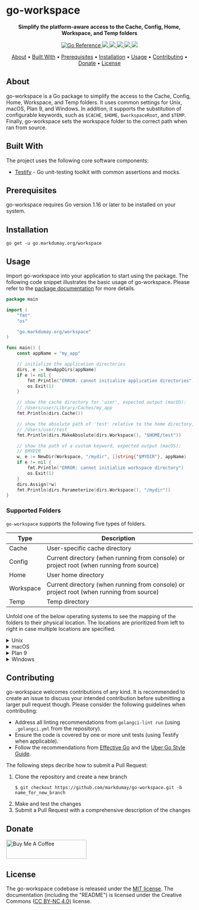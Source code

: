 # go-workspace

<!-- Tagline -->
<p align="center">
    <b>Simplify the platform-aware access to the Cache, Config, Home, Workspace, and Temp folders</b>
    <br />
</p>


<!-- Badges -->
<p align="center">
    <a href="https://pkg.go.dev/go.markdumay.org/workspace" alt="Go Package">
        <img src="https://pkg.go.dev/badge/go.markdumay.org/workspace.svg" alt="Go Reference" />
    </a>
    <a href="https://www.codefactor.io/repository/github/markdumay/go-workspace" alt="CodeFactor">
        <img src="https://img.shields.io/codefactor/grade/github/markdumay/go-workspace" />
    </a>
    <a href="https://github.com/markdumay/go-workspace/commits/main" alt="Last commit">
        <img src="https://img.shields.io/github/last-commit/markdumay/go-workspace.svg" />
    </a>
    <a href="https://github.com/markdumay/go-workspace/issues" alt="Issues">
        <img src="https://img.shields.io/github/issues/markdumay/go-workspace.svg" />
    </a>
    <a href="https://github.com/markdumay/go-workspace/pulls" alt="Pulls">
        <img src="https://img.shields.io/github/issues-pr-raw/markdumay/go-workspace.svg" />
    </a>
    <a href="https://github.com/markdumay/go-workspace/blob/main/LICENSE" alt="License">
        <img src="https://img.shields.io/github/license/markdumay/go-workspace" />
    </a>
</p>


<!-- Table of Contents -->
<p align="center">
  <a href="#about">About</a> •
  <a href="#built-with">Built With</a> •
  <a href="#prerequisites">Prerequisites</a> •
  <a href="#installation">Installation</a> •
  <a href="#usage">Usage</a> •
  <a href="#contributing">Contributing</a> •
  <a href="#donate">Donate</a> •
  <a href="#license">License</a>
</p>


## About
go-workspace is a Go package to simplify the access to the Cache, Config, Home, Workspace, and Temp folders. It uses common settings for Unix, macOS, Plan 9, and Windows. In addition, it supports the substitution of configurable keywords, such as `$CACHE`, `$HOME`, `$workspaceRoot`, and `$TEMP`. Finally, go-workspace sets the workspace folder to the correct path when ran from source.


## Built With
The project uses the following core software components:
* [Testify][testify_url] - Go unit-testing toolkit with common assertions and mocks.

## Prerequisites
go-workspace requires Go version 1.16 or later to be installed on your system.

## Installation
```console
go get -u go.markdumay.org/workspace
```

## Usage
Import go-workspace into your application to start using the package. The following code snippet illustrates the basic usage of go-workspace. Please refer to the [package documentation][package] for more details.

<!-- TODO: add example -->
```go
package main

import (
	"fmt"
	"os"

    "go.markdumay.org/workspace"
)

func main() {
	const appName = "my_app"

	// initialize the application directories
	dirs, e := NewAppDirs(appName)
	if e != nil {
		fmt.Println("ERROR: cannot initialize application directories")
		os.Exit(1)
	}

	// show the cache directory for 'user', expected output (macOS):
	// /Users/user/Library/Caches/my_app
	fmt.Println(dirs.Cache())

	// show the absolute path of 'test' relative to the home directory, expected output (macOS):
	// /Users/user/test
	fmt.Println(dirs.MakeAbsolute(dirs.Workspace(), "$HOME/test"))

	// show the path of a custom keyword, expected output (macOS):
	// $MYDIR
	w, e := NewDir(Workspace, "/mydir", []string{"$MYDIR"}, appName)
	if e != nil {
		fmt.Println("ERROR: cannot initialize workspace directory")
		os.Exit(1)
	}
	dirs.Assign(*w)
	fmt.Println(dirs.Parameterize(dirs.Workspace(), "/mydir"))
}
```

### Supported Folders
`go-workspace` supports the following five types of folders.

| Type      | Description |
|-----------|-------------|
| Cache     | User-specific cache directory |
| Config    | Current directory (when running from console) or project root (when running from source) |
| Home      | User home directory |
| Workspace | Current directory (when running from console) or project root (when running from source) |
| Temp      | Temp directory |

Unfold one of the below operating systems to see the mapping of the folders to their physical location. The locations are prioritized from left to right in case multiple locations are specified.

<details>
<summary>Unix</summary>

| Type      | Default location                                        |
|-----------|---------------------------------------------------------|
| Cache     | `$XDG_CACHE_HOME/$APP_NAME` or `$HOME/.cache/$APP_NAME` |
| Config    | `$PWD`                                                  |
| Home      | `$HOME/.$APP_NAME`                                      |
| Workspace | `$PWD`                                                  |
| Temp      | `$TMPDIR` or `/tmp`                                     |
</details>

<details>
<summary>macOS</summary>

| Type      | Default location                                        |
|-----------|---------------------------------------------------------|
| Cache     | `$HOME/Library/Caches/$APP_NAME` |
| Config    | `$PWD`                                                  |
| Home      | `$HOME/.$APP_NAME`                                      |
| Workspace | `$PWD`                                                  |
| Temp      | `$TMPDIR` or `/tmp`                                     |
</details>

<details>
<summary>Plan 9</summary>

| Type      | Default location                                        |
|-----------|---------------------------------------------------------|
| Cache     | `$home/lib/cache/$APP_NAME`                             |
| Config    | `$pwd`                                                  |
| Home      | `$home/.$APP_NAME`                                      |
| Workspace | `$pwd`                                                  |
| Temp      | `/tmp`                                                  |
</details>

<details>
<summary>Windows</summary>

| Type      | Default location                                                                                  |
|-----------|---------------------------------------------------------------------------------------------------|
| Cache     | `%LocalAppData%\$APP_NAME`                                                                        |
| Config    | `%cd%`                                                                                            |
| Home      | `%HOME%\$APP_NAME`, `%HOMEDRIVE%\$APP_NAME`, `%HOMEPATH%\$APP_NAME`, or `%USERPROFILE%\$APP_NAME` |
| Workspace | `%cd%`                                                                                            |
| Temp      | `%TMP%`, `%TEMP%`, `%USERPROFILE%`, or the Windows directory                                      |
</details>

## Contributing
go-workspace welcomes contributions of any kind. It is recommended to create an issue to discuss your intended contribution before submitting a larger pull request though. Please consider the following guidelines when contributing:
- Address all linting recommendations from `golangci-lint run` (using `.golangci.yml` from the repository).
- Ensure the code is covered by one or more unit tests (using Testify when applicable).
- Follow the recommendations from [Effective Go][effective_go] and the [Uber Go Style Guide][uber_go_guide].

The following steps decribe how to submit a Pull Request:
1. Clone the repository and create a new branch 
    ```console
    $ git checkout https://github.com/markdumay/go-workspace.git -b name_for_new_branch
    ```
2. Make and test the changes
3. Submit a Pull Request with a comprehensive description of the changes

## Donate
<a href="https://www.buymeacoffee.com/markdumay" target="_blank"><img src="https://cdn.buymeacoffee.com/buttons/lato-orange.png" alt="Buy Me A Coffee" style="height: 51px !important;width: 217px !important;"></a>

## License
The go-workspace codebase is released under the [MIT license][license]. The documentation (including the "README") is licensed under the Creative Commons ([CC BY-NC 4.0)][cc-by-nc-4.0] license.

<!-- MARKDOWN PUBLIC LINKS -->
[cc-by-nc-4.0]: https://creativecommons.org/licenses/by-nc/4.0/
[effective_go]: https://golang.org/doc/effective_go
[testify_url]: https://github.com/stretchr/testify
[uber_go_guide]: https://github.com/uber-go/guide/

<!-- MARKDOWN MAINTAINED LINKS -->
<!-- TODO: add blog link
[blog]: https://markdumay.com
-->
[blog]: https://github.com/markdumay
[license]: https://github.com/markdumay/go-workspace/blob/main/LICENSE
[package]: https://pkg.go.dev/go.markdumay.org/workspace
[repository]: https://github.com/markdumay/go-workspace.git